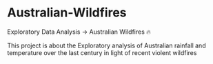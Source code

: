 # Australian-Wildfires
Exploratory Data Analysis -> Australian Wildfires 🔥


This project is about the Exploratory analysis of Australian rainfall and temperature over the last century in light of recent violent wildfires

